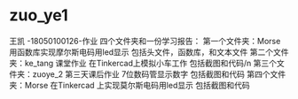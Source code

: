 # zuo_ye1
王凯 -18050100126-作业
四个文件夹和一份学习报告：
第一个文件夹：Morse 用函数库实现摩尔斯电码用led显示
             包括头文件，函数库，和文本文件
第二个文件夹：ke_tang 课堂作业 在Tinkercad上模拟小车工作
             包括截图和代码/n
第三个文件夹：zuoye_2 第三天课后作业 7位数码管显示数字
             包括截图和代码
第四个文件夹：Morse 在Tinkercad 上实现莫尔斯电码用led显示
             包括截图和代码
